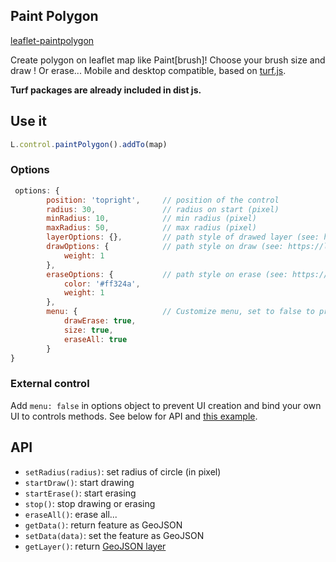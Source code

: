 ## Paint Polygon

[leaflet-paintpolygon](https://github.com/tcoupin/leaflet-paintpolygon.git)

Create polygon on leaflet map like Paint[brush]! Choose your brush size and draw ! Or erase...
Mobile and desktop compatible, based on [turf.js](http://turfjs.org).

**Turf packages are already included in dist js.**


## Use it

```js
L.control.paintPolygon().addTo(map)
```

### Options

```js
 options: {
        position: 'topright',     // position of the control
        radius: 30,               // radius on start (pixel)
        minRadius: 10,            // min radius (pixel)
        maxRadius: 50,            // max radius (pixel)
        layerOptions: {},         // path style of drawed layer (see: https://leafletjs.com/reference-1.3.0.html#path-option)
        drawOptions: {            // path style on draw (see: https://leafletjs.com/reference-1.3.0.html#path-option)
            weight: 1
        },
        eraseOptions: {           // path style on erase (see: https://leafletjs.com/reference-1.3.0.html#path-option)
            color: '#ff324a',
            weight: 1
        },
        menu: {                   // Customize menu, set to false to prevent adding control UI on map, you need to build your own UI (on map or not)
        	drawErase: true,
            size: true,
            eraseAll: true
        }
}               
```

### External control

Add `menu: false` in options object to prevent UI creation and bind your own UI to controls methods. See below for API and [this example](examples/2_externalcontrol.html).

## API

* `setRadius(radius)`: set radius of circle (in pixel)
* `startDraw()`: start drawing
* `startErase()`: start erasing
* `stop()`: stop drawing or erasing
* `eraseAll()`: erase all...
* `getData()`: return feature as GeoJSON
* `setData(data)`: set the feature as GeoJSON
* `getLayer()`: return [GeoJSON layer](https://leafletjs.com/reference-1.3.0.html#geojson)